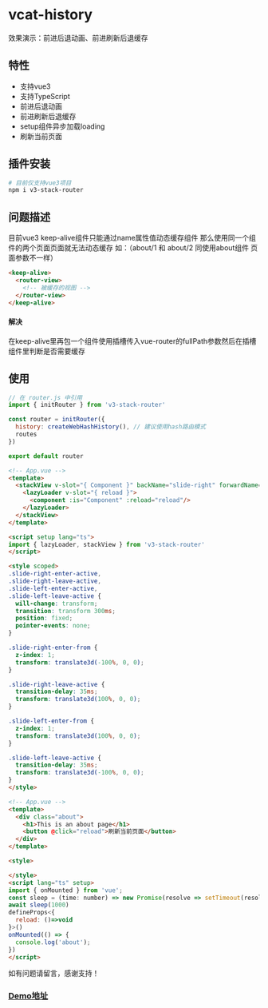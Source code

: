 # vcat-history
效果演示：前进后退动画、前进刷新后退缓存

## 特性
- 支持vue3
- 支持TypeScript
- 前进后退动画
- 前进刷新后退缓存
- setup组件异步加载loading
- 刷新当前页面

## 插件安装
```bash
# 目前仅支持vue3项目
npm i v3-stack-router
```

## 问题描述
目前vue3 keep-alive组件只能通过name属性值动态缓存组件 那么使用同一个组件的两个页面页面就无法动态缓存 如：（about/1 和 about/2 同使用about组件 页面参数不一样）

```html
<keep-alive>
  <router-view>
    <!-- 被缓存的视图 -->
  </router-view>
</keep-alive>
```

#### 解决
在keep-alive里再包一个组件使用插槽传入vue-router的fullPath参数然后在插槽组件里判断是否需要缓存


## 使用
```js
// 在 router.js 中引用
import { initRouter } from 'v3-stack-router'

const router = initRouter({
  history: createWebHashHistory(), // 建议使用hash路由模式
  routes
})

export default router
```

```html
<!-- App.vue -->
<template>
  <stackView v-slot="{ Component }" backName="slide-right" forwardName="slide-left">
    <lazyLoader v-slot="{ reload }">
      <component :is="Component" :reload="reload"/>
    </lazyLoader>
  </stackView>
</template>

<script setup lang="ts">
import { lazyLoader, stackView } from 'v3-stack-router'
</script>

<style scoped>
.slide-right-enter-active,
.slide-right-leave-active,
.slide-left-enter-active,
.slide-left-leave-active {
  will-change: transform;
  transition: transform 300ms;
  position: fixed;
  pointer-events: none;
}

.slide-right-enter-from {
  z-index: 1;
  transform: translate3d(-100%, 0, 0);
}

.slide-right-leave-active {
  transition-delay: 35ms;
  transform: translate3d(100%, 0, 0);
}

.slide-left-enter-from {
  z-index: 1;
  transform: translate3d(100%, 0, 0);
}

.slide-left-leave-active {
  transition-delay: 35ms;
  transform: translate3d(-100%, 0, 0);
}
</style>
```

```html
<!-- App.vue -->
<template>
  <div class="about">
    <h1>This is an about page</h1>
    <button @click="reload">刷新当前页面</button>
  </div>
</template>

<style>

</style>
<script lang="ts" setup>
import { onMounted } from 'vue';
const sleep = (time: number) => new Promise(resolve => setTimeout(resolve, time))
await sleep(1000)
defineProps<{
  reload: ()=>void
}>()
onMounted(() => {  
  console.log('about');
})
</script>
```

如有问题请留言，感谢支持！

### [Demo地址](https://github.com/userxiaya/v3-stack-demo)
